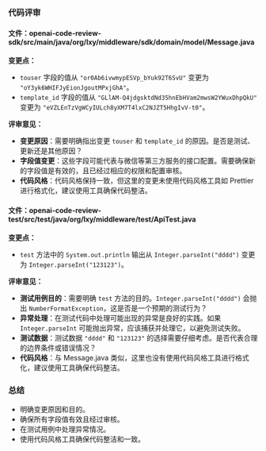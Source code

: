 ### 代码评审

#### 文件：openai-code-review-sdk/src/main/java/org/lxy/middleware/sdk/domain/model/Message.java

**变更点：**
- `touser` 字段的值从 `"or0Ab6ivwmypESVp_bYuk92T6SvU"` 变更为 `"oY3yk6WHIFJyEionJgoutMPxjGhA"`。
- `template_id` 字段的值从 `"GLlAM-Q4jdgsktdNd35hnEbHVam2mwsW2YWuxDhpQkU"` 变更为 `"eVZLEnTzVgWCyIULch8yXM7T4lxC2NJZT5HhgIvV-t0"`。

**评审意见：**
- **变更原因**：需要明确指出变更 `touser` 和 `template_id` 的原因。是否是测试、更新还是其他原因？
- **字段值变更**：这些字段可能代表与微信等第三方服务的接口配置。需要确保新的字段值是有效的，且已经过相应的权限和配置审核。
- **代码风格**：代码风格保持一致，但这里的变更未使用代码风格工具如 Prettier 进行格式化，建议使用工具确保代码整洁。

#### 文件：openai-code-review-test/src/test/java/org/lxy/middleware/test/ApiTest.java

**变更点：**
- `test` 方法中的 `System.out.println` 输出从 `Integer.parseInt("dddd")` 变更为 `Integer.parseInt("123123")`。

**评审意见：**
- **测试用例目的**：需要明确 `test` 方法的目的。`Integer.parseInt("dddd")` 会抛出 `NumberFormatException`，这是否是一个预期的测试行为？
- **异常处理**：在测试代码中处理可能出现的异常是良好的实践。如果 `Integer.parseInt` 可能抛出异常，应该捕获并处理它，以避免测试失败。
- **测试数据**：测试数据 `"dddd"` 和 `"123123"` 的选择需要仔细考虑。是否代表合理的边界条件或错误情况？
- **代码风格**：与 Message.java 类似，这里也没有使用代码风格工具进行格式化，建议使用工具确保代码整洁。

### 总结

- 明确变更原因和目的。
- 确保所有字段值有效且经过审核。
- 在测试用例中处理异常情况。
- 使用代码风格工具确保代码整洁和一致。